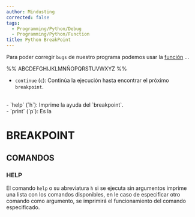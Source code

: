 ```yaml
---
author: Mindusting
corrected: false
tags:
  - Programming/Python/Debug
  - Programming/Python/Function
title: Python BreakPoint
---
```


Para poder corregir `bugs` de nuestro programa podemos usar la [función](py_function.md) ...

%%
ABCDEFGHIJKLMNÑOPQRSTUVWXYZ
%%

- `continue` (`c`):
    Continúa la ejecución hasta encontrar el próximo `breakpoint`.
<br>
- `help` (`h`):
    Imprime la ayuda del `breakpoint`.
<br>
- `print` (`p`):
    Es la 

# BREAKPOINT

## COMANDOS

### HELP

El comando `help` o su abreviatura `h` si se ejecuta sin argumentos imprime una lista con los comandos disponibles, en le caso de especificar otro comando como argumento, se imprimirá el funcionamiento del comando especificado.
